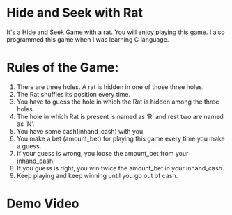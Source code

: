 # Hide and Seek with Rat
It's a Hide and Seek Game with a rat. You will enjoy playing this game. 
I also programmed this game when I was learning C language.

# Rules of the Game:
1. There are three holes. A rat is hidden in one of those three holes.
2. The Rat shuffles its position every time.
3. You have to guess the hole in which the Rat is hidden among the three holes.
4. The hole in which Rat is present is named as ‘R’ and rest two are named as ‘N’.
5. You have some cash(inhand_cash) with you.
6. You make a bet (amount_bet) for playing this game every time you make a guess.
7. If your guess is wrong, you loose the amount_bet from your inhand_cash.
8. If you guess is right, you win twice the amount_bet in your inhand_cash.
9. Keep playing and keep winning until you go out of cash.

# Demo Video


